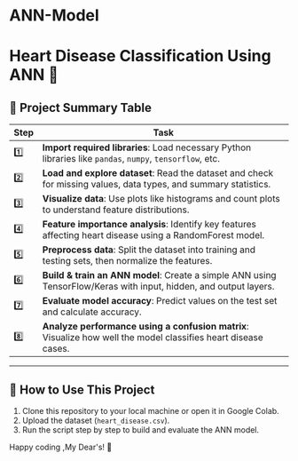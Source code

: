 # ANN-Model
# Heart Disease Classification Using ANN 🚀

## 🔹 Project Summary Table

| Step | Task |
|------|------|
| 1️⃣ | **Import required libraries**: Load necessary Python libraries like `pandas`, `numpy`, `tensorflow`, etc. |
| 2️⃣ | **Load and explore dataset**: Read the dataset and check for missing values, data types, and summary statistics. |
| 3️⃣ | **Visualize data**: Use plots like histograms and count plots to understand feature distributions. |
| 4️⃣ | **Feature importance analysis**: Identify key features affecting heart disease using a RandomForest model. |
| 5️⃣ | **Preprocess data**: Split the dataset into training and testing sets, then normalize the features. |
| 6️⃣ | **Build & train an ANN model**: Create a simple ANN using TensorFlow/Keras with input, hidden, and output layers. |
| 7️⃣ | **Evaluate model accuracy**: Predict values on the test set and calculate accuracy. |
| 8️⃣ | **Analyze performance using a confusion matrix**: Visualize how well the model classifies heart disease cases. |

---

## 🔹 How to Use This Project  
1. Clone this repository to your local machine or open it in Google Colab.  
2. Upload the dataset (`heart_disease.csv`).  
3. Run the script step by step to build and evaluate the ANN model.  

Happy coding ,My Dear's! 🚀
